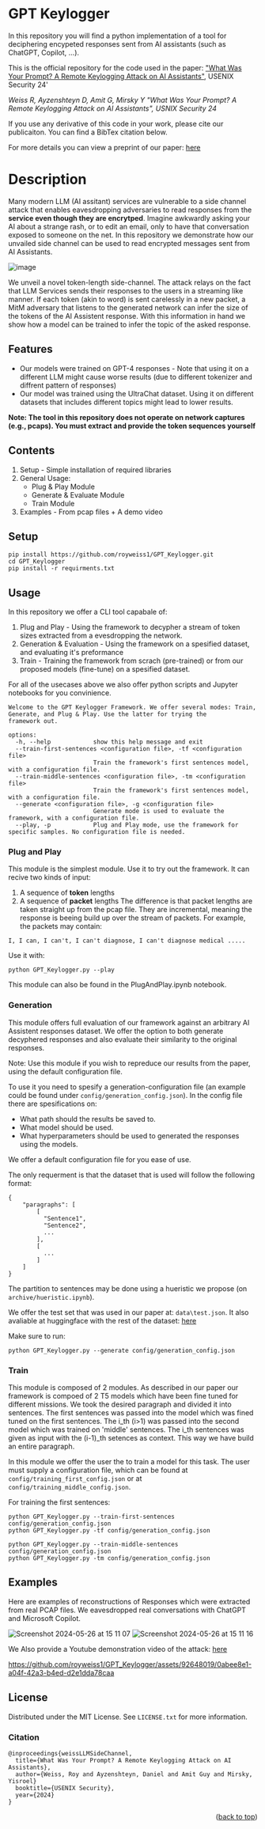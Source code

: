 <a name="readme-top"></a>

# GPT Keylogger
In this repository you will find a python implementation of a tool for deciphering encypeted responses sent from AI assistants (such as ChatGPT, Copilot, ...).

This is the official repository for the code used in the paper:
["What Was Your Prompt? A Remote Keylogging Attack on AI Assistants"](https://arxiv.org/abs/2403.09751), USENIX Security 24'

*Weiss R, Ayzenshteyn D, Amit G, Mirsky Y "What Was Your Prompt? A Remote Keylogging Attack on AI Assistants", USNIX Security 24*

If you use any derivative of this code in your work, please cite our publicaiton. You can find a BibTex citation below.

For more details you can view a preprint of our paper:
[here](https://arxiv.org/abs/2403.09751)

# Description
Many modern LLM (AI assitant) services are vulnerable to a side channel attack that enables eavesdropping adversaries to read responses from the **service even though they are encrytped**. Imagine awkwardly asking your AI about a strange rash, or to edit an email, only to have that conversation exposed to someone on the net. In this repository we demonstrate how our unvailed side channel can be used to read encrypted messages sent from AI Assistants.

![image](https://github.com/royweiss1/GPT_Keylogger/assets/92648019/9c9f1bce-1bf2-4f02-902d-47249bf48a9c)

We unveil a novel token-length side-channel. The attack relays on the fact that LLM Services sends their responses to the users in a streaming like manner. If each token (akin to word) is sent carelessly in a new packet, a MitM adversary that listens to the generated network can infer the size of the tokens of the AI Assistent response. With this information in hand we show how a model can be trained to infer the topic of the asked response.

## Features
* Our models were trained on GPT-4 responses - Note that using it on a different LLM might cause worse results (due to different tokenizer and diffrent pattern of responses)
* Our model was trained using the UltraChat dataset. Using it on different datasets that includes different topics might lead to lower results.

**Note: The tool in this repository does not operate on network captures (e.g., pcaps). You must extract and provide the token sequences yourself**

## Contents
1) Setup - Simple installation of required libraries
2) General Usage:
   * Plug & Play Module
   * Generate & Evaluate Module
   * Train Module
3) Examples - From pcap files + A demo video

## Setup
```
pip install https://github.com/royweiss1/GPT_Keylogger.git
cd GPT_Keylogger
pip install -r requirments.txt
```


## Usage
In this repository we offer a CLI tool capabale of:
1) Plug and Play - Using the framework to decypher a stream of token sizes extracted from a evesdropping the network.
2) Generation & Evaluation - Using the framework on a spesified dataset, and evaluating it's preformance
3) Train - Training the framework from scrach (pre-trained) or from our proposed models (fine-tune) on a spesified dataset.

For all of the usecases above we also offer python scripts and Jupyter notebooks for you convinience.

```
Welcome to the GPT Keylogger Framework. We offer several modes: Train, Generate, and Plug & Play. Use the latter for trying the
framework out.

options:
  -h, --help            show this help message and exit
  --train-first-sentences <configuration file>, -tf <configuration file>
                        Train the framework's first sentences model, with a configuration file.
  --train-middle-sentences <configuration file>, -tm <configuration file>
                        Train the framework's first sentences model, with a configuration file.
  --generate <configuration file>, -g <configuration file>
                        Generate mode is used to evaluate the framework, with a configuration file.
  --play, -p            Plug and Play mode, use the framework for specific samples. No configuration file is needed.
```

### Plug and Play ###
This module is the simplest module. Use it to try out the framework. It can recive two kinds of input:
1. A sequence of **token** lengths
2. A sequence of **packet** lengths
The difference is that packet lengths are taken straight up from the pcap file. They are incremental, meaning the response is beeing build up over the stream of packets. For example, the packets may contain:
```
I, I can, I can't, I can't diagnose, I can't diagnose medical .....
```
Use it with:
```
python GPT_Keylogger.py --play
```

This module can also be found in the PlugAndPlay.ipynb notebook.

### Generation ###
This module offers full evaluation of our framework against an arbitrary AI Assistent responses dataset. We offer the option to both generate decyphered responses and also evaluate their similarity to the original responses.

Note: Use this module if you wish to repreduce our results from the paper, using the default configuration file.

To use it you need to spesify a generation-configuration file (an example could be found under `config/generation_config.json`). In the config file there are spesifications on:
- What path should the results be saved to.
- What model should be used.
- What hyperparameters should be used to generated the responses using the models.

We offer a default configuration file for you ease of use.

The only requerment is that the dataset that is used will follow the following format:
```
{
    "paragraphs": [
        [
          "Sentence1",
          "Sentence2",
          ...
        ],
        [
          ...
        ]
    ]
}
```
The partition to sentences may be done using a hueristic we propose (on `archive/hueristic.ipynb`).

We offer the test set that was used in our paper at: `data\test.json`. It also avaliable at huggingface with the rest of the dataset: [here](https://huggingface.co/datasets/royweiss1/GPT_Keylogger_Dataset)

Make sure to run:
```
python GPT_Keylogger.py --generate config/generation_config.json
```

### Train ###
This module is composed of 2 modules. As described in our paper our framework is compoed of 2 T5 models which have been fine tuned for different missions. We took the desired paragraph and divided it into sentences. The first sentences was passed into the model which was fined tuned on the first sentences. The i_th (i>1) was passed into the second model which was trained on 'middle' sentences. The i_th sentences was given as input with the (i-1)_th setences as context. This way we have build an entire paragraph.

In this module we offer the user the to train a model for this task. The user must supply a configuration file, which can be found at `config/training_first_config.json` or at `config/training_middle_config.json`.

For training the first sentences:

```
python GPT_Keylogger.py --train-first-sentences config/generation_config.json
python GPT_Keylogger.py -tf config/generation_config.json
```
```
python GPT_Keylogger.py --train-middle-sentences config/generation_config.json
python GPT_Keylogger.py -tm config/generation_config.json
```

## Examples
Here are examples of reconstructions of Responses which were extracted from real PCAP files. We eavesdropped real conversations with ChatGPT and Microsoft Copilot.

![Screenshot 2024-05-26 at 15 11 07](https://github.com/royweiss1/GPT_Keylogger/assets/92648019/31e34335-7c52-435b-83e8-30669785c06c)
![Screenshot 2024-05-26 at 15 11 16](https://github.com/royweiss1/GPT_Keylogger/assets/92648019/cc2002aa-9f05-4957-bee5-81e40fb68c49)

We Also provide a Youtube demonstration video of the attack: [here](https://www.youtube.com/watch?v=UfenH7xKO1s&t)


https://github.com/royweiss1/GPT_Keylogger/assets/92648019/0abee8e1-a04f-42a3-b4ed-d2e1dda78caa



<!-- LICENSE -->
## License

Distributed under the MIT License. See `LICENSE.txt` for more information.

### Citation

```
@inproceedings{weissLLMSideChannel,
  title={What Was Your Prompt? A Remote Keylogging Attack on AI Assistants},
  author={Weiss, Roy and Ayzenshteyn, Daniel and Amit Guy and Mirsky, Yisroel}
  booktitle={USENIX Security},
  year={2024}
}
```


<p align="right">(<a href="#readme-top">back to top</a>)</p>

